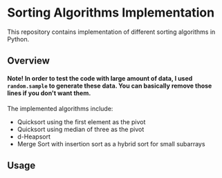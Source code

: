 # Sorting Algorithms Implementation
This repository contains implementation of different sorting algorithms in Python. 

## Overview
#### Note! In order to test the code with large amount of data, I used `random.sample` to generate these data. You can basically remove those lines if you don't want them. 

The implemented algorithms include:

- Quicksort using the first element as the pivot
- Quicksort using median of three as the pivot
- d-Heapsort
- Merge Sort with insertion sort as a hybrid sort for small subarrays

## Usage
